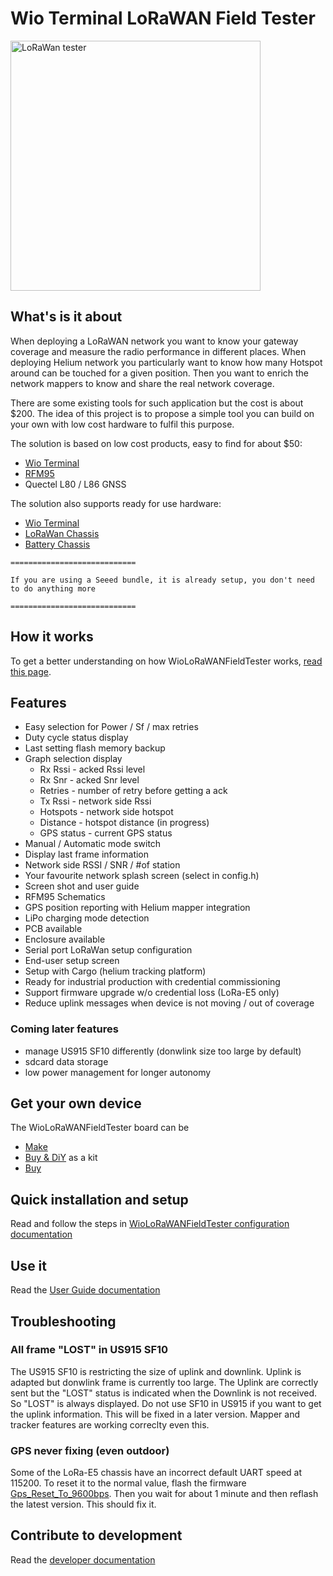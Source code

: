 # Wio Terminal LoRaWAN Field Tester

<img src="img/Wio_LoRaWan_Field_Tester.jpg" alt="LoRaWan tester" width="400"/>

## What's is it about

When deploying a LoRaWAN network you want to know your gateway coverage and measure the radio performance in different places. When deploying Helium network you particularly want to know how many Hotspot around can be touched for a given position. Then you want to enrich the network mappers to know and share the real network coverage.

There are some existing tools for such application but the cost is about $200. The idea of this project is to propose a simple tool you can build on your own with low cost hardware to fulfil this purpose.

The solution is based on low cost products, easy to find for about $50:
- [Wio Terminal](https://wiki.seeedstudio.com/Wio-Terminal-Getting-Started/)
- [RFM95](https://www.disk91.com/2019/technology/lora/hoperf-rfm95-and-arduino-a-low-cost-lorawan-solution/)
- Quectel L80 / L86 GNSS

The solution also supports ready for use hardware:
- [Wio Terminal](https://wiki.seeedstudio.com/Wio-Terminal-Getting-Started/)
- [LoRaWan Chassis](https://www.seeedstudio.com/Wio-Terminal-Chassis-LoRa-E5-and-GNSS-p-5053.html)
- [Battery Chassis](https://www.seeedstudio.com/Wio-Terminal-Chassis-Battery-650mAh-p-4756.html)

`============================`

`If you are using a Seeed bundle, it is already setup, you don't need to do anything more`

`============================`

## How it works 

To get a better understanding on how WioLoRaWANFieldTester works, [read this page](doc/HowItWorks.md).

## Features
- Easy selection for Power / Sf / max retries
- Duty cycle status display
- Last setting flash memory backup
- Graph selection display
	- Rx Rssi - acked Rssi level 
	- Rx Snr - acked Snr level
	- Retries - number of retry before getting a ack
	- Tx Rssi - network side Rssi 
	- Hotspots - network side hotspot 
	- Distance - hotspot distance (in progress)
	- GPS status - current GPS status
- Manual / Automatic mode switch
- Display last frame information
- Network side RSSI / SNR / #of station
- Your favourite network splash screen (select in config.h)
- Screen shot and user guide
- RFM95 Schematics
- GPS position reporting with Helium mapper integration
- LiPo charging mode detection
- PCB available
- Enclosure available
- Serial port LoRaWan setup configuration
- End-user setup screen
- Setup with Cargo (helium tracking platform)
- Ready for industrial production with credential commissioning
- Support firmware upgrade w/o credential loss (LoRa-E5 only)
- Reduce uplink messages when device is not moving / out of coverage

### Coming later features
- manage US915 SF10 differently (donwlink size too large by default)
- sdcard data storage
- low power management for longer autonomy

## Get your own device

The WioLoRaWANFieldTester board can be
- [Make](board/README.md)
- [Buy & DiY](https://shop.ingeniousthings.fr/products/helium-lorawan-field-tester-and-mapper-kit) as a kit
- [Buy](https://www.seeedstudio.com/Wio-Terminal-Chassis-LoRa-E5-and-GNSS-p-5053.html)

## Quick installation and setup

Read and follow the steps in [WioLoRaWANFieldTester configuration documentation](doc/SETUP.md)

## Use it

Read the [User Guide documentation](doc/UserGuide.md)

## Troubleshooting

### All frame "LOST" in US915 SF10

The US915 SF10 is restricting the size of uplink and downlink. Uplink is adapted but donwlink frame is currently too large. The Uplink are correctly sent but the "LOST" status is indicated when the Downlink is not received. So "LOST" is always displayed. 
Do not use SF10 in US915 if you want to get the uplink information. This will be fixed in a later version. Mapper and tracker features are working correclty even this.

### GPS never fixing (even outdoor)

Some of the LoRa-E5 chassis have an incorrect default UART speed at 115200. To reset it to the normal value, flash the firmware [Gps_Reset_To_9600bps](binaries/Gps_Reset_To_9600bps.uf2). Then you wait for about 1 minute and then reflash the latest version. This should fix it.

## Contribute to development

Read the [developer documentation](doc/DEVELOPMENT.md)


